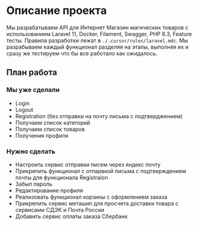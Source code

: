 # Описание проекта

Мы разрабатываем API для Интернет Магазин магических товаров с использованием Laravel 11, Docker, Filament, Swagger, PHP 8.3, Feature тесты. Правила разработки лежат в `./.cursor/rules/laravel.mdc`. Мы разрабываем каждый функционал разделяя на этапы, выполняя их и сразу же тестируем что бы все работало как ожидалось.

## План работа

### Мы уже сделали

-   Login
-   Logout
-   Registration (без отправки на почту письма с подтверджением)
-   Получаем список категорий
-   Получаем список товаров
-   Получения профиля

### Нужно сделать

-   Настроить сервис отправки писем через яндекс почту
-   Прикрепить функционал с отпарвкой письма с подтверждением почты для функционала Registraion
-   Забыл пароль
-   Редактирование профиля
-   Реализовать функционал корзины с оформлением заказа
-   Прикрепить сервис меташип для просчета доставки товара с сервисами СДЭК и Почта России
-   Добавить сервис оплаты заказа Сбербанк
